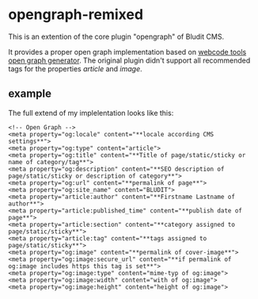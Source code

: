 # opengraph-remixed

This is an extention of the core plugin "opengraph" of Bludit CMS.

It provides a proper open graph implementation based on [webcode tools open graph generator](https://webcode.tools/).
The original plugin didn't support all recommended tags for the properties *article* and *image*.

## example

The full extend of my implelentation looks like this:

```
<!-- Open Graph -->
<meta property="og:locale" content="**locale according CMS settings**">
<meta property="og:type" content="article">
<meta property="og:title" content="**Title of page/static/sticky or name of category/tag**">
<meta property="og:description" content="**SEO description of page/static/sticky or description of category**">
<meta property="og:url" content="**permalink of page**">
<meta property="og:site_name" content="BLUDIT">
<meta property="article:author" content="**Firstname Lastname of author**">
<meta property="article:published_time" content="**publish date of page**">
<meta property="article:section" content="**category assigned to page/static/sticky**">
<meta property="article:tag" content="**tags assigned to page/static/sticky**">
<meta property="og:image" content="**permalink of cover-image**">
<meta property="og:image:secure_url" content="**if permalink of og:image includes https this tag is set**">
<meta property="og:image:type" content="mime-typ of og:image">
<meta property="og:image:width" content="with of og:image">
<meta property="og:image:height" content="height of og:image">
```